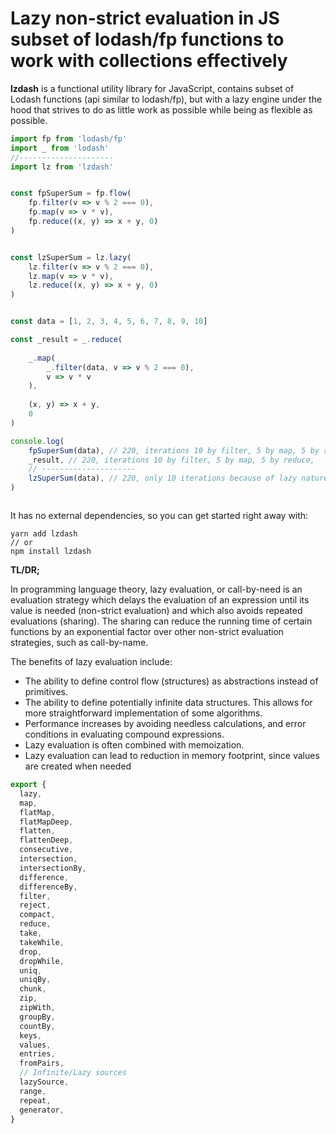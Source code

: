 # Lazy non-strict evaluation in JS subset of lodash/fp functions to work with collections effectively

**lzdash** is a functional utility library for JavaScript, contains subset of Lodash functions (api similar to lodash/fp), but with a lazy engine under the hood that strives to do as little work as possible while being as flexible as possible.

```javascript
import fp from 'lodash/fp'
import _ from 'lodash'
//---------------------
import lz from 'lzdash'


const fpSuperSum = fp.flow(
	fp.filter(v => v % 2 === 0),
    fp.map(v => v * v),
    fp.reduce((x, y) => x + y, 0)
)


const lzSuperSum = lz.lazy(
	lz.filter(v => v % 2 === 0),
    lz.map(v => v * v),
    lz.reduce((x, y) => x + y, 0)
)


const data = [1, 2, 3, 4, 5, 6, 7, 8, 9, 10]

const _result = _.reduce(
	
    _.map(
    	_.filter(data, v => v % 2 === 0),
        v => v * v
    ),
    
	(x, y) => x + y,
	0
)

console.log(
	fpSuperSum(data), // 220, iterations 10 by filter, 5 by map, 5 by reduce
	_result, // 220, iterations 10 by filter, 5 by map, 5 by reduce,
    // ---------------------
    lzSuperSum(data), // 220, only 10 iterations because of lazy nature
)



```

It has no external dependencies, so you can get started right away with:
```
yarn add lzdash
// or
npm install lzdash
```



**TL/DR;**

In programming language theory, lazy evaluation, or call-by-need is an evaluation strategy which delays the evaluation of an expression until its value is needed (non-strict evaluation) and which also avoids repeated evaluations (sharing). The sharing can reduce the running time of certain functions by an exponential factor over other non-strict evaluation strategies, such as call-by-name.

The benefits of lazy evaluation include:

- The ability to define control flow (structures) as abstractions instead of primitives.
- The ability to define potentially infinite data structures. This allows for more straightforward implementation of some algorithms.
- Performance increases by avoiding needless calculations, and error conditions in evaluating compound expressions.
- Lazy evaluation is often combined with memoization.
- Lazy evaluation can lead to reduction in memory footprint, since values are created when needed

```javascript
export {
  lazy,
  map,
  flatMap,
  flatMapDeep,
  flatten,
  flattenDeep,
  consecutive,
  intersection,
  intersectionBy,
  difference,
  differenceBy,
  filter,
  reject,
  compact,
  reduce,
  take,
  takeWhile,
  drop,
  dropWhile,
  uniq,
  uniqBy,
  chunk,
  zip,
  zipWith,
  groupBy,
  countBy,
  keys,
  values,
  entries,
  fromPairs,
  // Infinite/Lazy sources
  lazySource,
  range,
  repeat,
  generator,
}

```